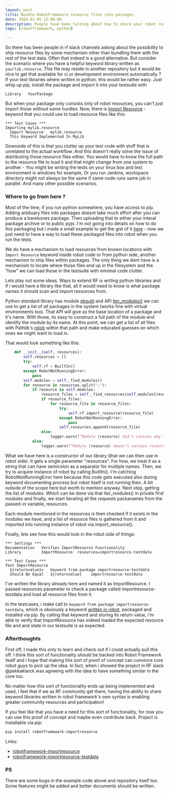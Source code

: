 ```yaml
---
layout: post
title: Bundle RobotFramework resource files into packages.
date: 2020-01-05 12:00:00
description: People have been talking about how to share your robot resource files via packages. I took a stab at it and made a proof of concept out of the idea.
tags: [robotframework, python]

---
```


So there has been people in rf slack channels asking about the possibility to ship resource files by some mechanism other than bundling them with the rest of the test data. Often that indeed is a good
alternative. But consider the scenario where you have a helpful keyword library written as `yourlib.resource`. This file may reside in another repository but it would be nice to get that available for
ci or development environment automatically ? If your test libraries where written in python, this would be rather easy. Just whip up pip, install the package and import it into your testsuite with 

```robot
Library   YourPackage
```

But when your package only consists only of robot resources, you can't just import those without some hurdles. Now, there is [Import
Resource](https://robotframework.org/robotframework/latest/libraries/BuiltIn.html#Import%20Resource) - keyword that you could use to load resource files like this: 

```robot
*** Test Cases ***
Importing mylib.resource 
  Import Resource   mylib.resource
  This Keyword Implemented In MyLib
```

Downside of this is that you clutter up your test code with stuff that is unrelated to the actual workflow. And this doesn't really solve the issue of distributing those resource files either. You would have to know the full path to the resource file to load it and that might change from one system to another - You might be writing the tests on your linux box and test environment is windows for example, Or you run Jenkins, workspace directory might not always be the same if same node runs same job in parallel. And many other possible scenarios.

### Where to go from here ? 

Most of the time, if you run python somewhere, you have access to pip. Adding arbituary files into packages doesnt take much effort after you can produce a barebones package.
Then uploading that to either your interal package archive or to public pypi. I'm not going into details on how to do this packaging but i made a small example to get the gist of it
[here](https://github.com/rasjani/robotframework-importresource-testdata) - now we just need to have a way to load these packaged files into robot when you run the tests.

We do have a mechanism to load resources from known locations with `Import Resource` keyword inside robot code or from python side, another mechanism to ship files within packages. The only thing we dont have is a mechanism to locate where those files end up in the filesystem and the "how" we can load those in the testsuite with minimal code clutter. 

Lets play out some ideas. Ways to extend RF is writing python libraries and if i would have a library like that, all it would need to know is what package names it should scan and import resources from. 

Python standard library has module [pkgutil](https://docs.python.org/3/library/pkgutil.html) and API [iter_modules()](https://docs.python.org/3/library/pkgutil.html#pkgutil.iter_modules) we can use to get a list of all packages in the system (works fine with virtual environments too). That API will give as the base location of a package and it's name. With those, its easy to construct a full path of the module and identify the module by its name. At this point, we can get a list of all files with Pathlib's [rglob](https://docs.python.org/3/library/pathlib.html#pathlib.Path.rglob) within that path and make educated guesses on which ones we might want to load in.

That would look something like this:

```python
    def __init__(self, resources):
        self.resources = []
        try:
            self.rf = BuiltIn()
        except RobotNotRunningError:
            pass
        self.modules = self._find_modules()
        for resource in resources.split(";"):
            if resource in self.modules:
                resource_files = self._find_resources(self.modules[resource])
                if resource_files:
                    for resource_file in resource_files:
                        try:
                            self.rf.import_resource(resource_file)
                        except RobotNotRunningError:
                            pass
                        self.resources.append(resource_file)
                else:
                    logger.warn(f"Module {resource} did't contain any resource files")
            else:
                logger.warn(f"Module {resource} doesn't contain resource directory: {self.RESOURCE_PATH}")
```

What we have here is a constructor of our library (that we can then use in robot side). It gets a single parameter "resources". For how, we treat it as a string that can have
semicolon as a separator for multiple names. Then, we try to acquire instance of robot by calling BuiltIn().  I'm catching RobotNotRunningError here because this code gets executed also during keyword
documenting process but robot itself is not running then. A bit outside of the scope here but worth to mention anyway. Next step, getting the list of modules. Which can be done via that iter_modules()
in private find modules and finally, we start iterating all the requests packanames from the passed-in variable, resources.

Each module mentioned in the resources is then checked if it exists in the modules we have, and a list of resource files is gathered from it and imported into running instance of robot via
import_resource().

Finally, lets see how this would look in the robot side of things:


```robot
*** Settings ***
Documentation   Verifies ImportResource Functionality
Library         ImportResource  resources=importresource-testdata

*** Test Cases ***
Test ImportResource
  ${returnvalue}=   keyword from package importresource-testdata
  Should Be Equal   ${returnvalue}    importresource-testdata

```

I've written the library already here and named it as ImportResource. I passed resources parameter to check a package called importresource-testdata and load all resource files from it. 

In the testcases, i make  call to `keyword from package importresource-testdata`, which is obviously a keyword [written in robot](https://github.com/rasjani/robotframework-importresource-testdata/blob/master/src/ImportResource-TestData/rf-resources/test.resource), packaged and installed via pip. By calling that keyword and storing its
return value, i'm able to verify that ImportResource has indeed loaded the expected resource file and and state in our testsuite is as expected. 


### Afterthoughts

First off, I made this only to learn and check out if i could actually pull this off. I think this sort of functionality should be backed into Robot Framework itself and i hope that making this sort
of proof of concept can convince core robot guys to pick up the idea. In fact, when i showed the project in RF slack @pekkaklarck was agreeing with the idea to have something similar in the core too. 

No matter how this sort of functionality ends up being implemented and used, i feel that if we as RF community get there, having the ability to share keyword libraries written in robot framework's own
syntax is enabling greater community resources and participation!

If you feel like that you have a need for this sort of functionality, for now you can use this proof of concept and maybe even contribute back. Project is installable via pip:

```bash
pip install robotframework-importresource
```

Links: 
 * [robotframework-importresource](https://github.com/rasjani/robotframework-importresource)
 * [robotframework-importresource-testdata](https://github.com/rasjani/robotframework-importresource-testdata)

### PS 

There are some bugs in the example code above and repository itself too. Some features might be added and better documents should be written.. 
